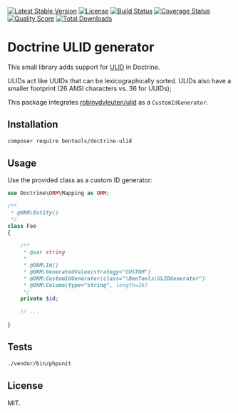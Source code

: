 [![Latest Stable Version](https://poser.pugx.org/bentools/doctrine-ulid/v/stable)](https://packagist.org/packages/bentools/doctrine-ulid)
[![License](https://poser.pugx.org/bentools/doctrine-ulid/license)](https://packagist.org/packages/bentools/doctrine-ulid)
[![Build Status](https://img.shields.io/travis/bpolaszek/doctrine-ulid/master.svg?style=flat-square)](https://travis-ci.org/bpolaszek/doctrine-ulid)
[![Coverage Status](https://coveralls.io/repos/github/bpolaszek/doctrine-ulid/badge.svg?branch=master)](https://coveralls.io/github/bpolaszek/doctrine-ulid?branch=master)
[![Quality Score](https://img.shields.io/scrutinizer/g/bpolaszek/doctrine-ulid.svg?style=flat-square)](https://scrutinizer-ci.com/g/bpolaszek/doctrine-ulid)
[![Total Downloads](https://poser.pugx.org/bentools/doctrine-ulid/downloads)](https://packagist.org/packages/bentools/doctrine-ulid)

# Doctrine ULID generator

This small library adds support for [ULID](https://github.com/ulid/spec) in Doctrine.

ULIDs act like UUIDs that can be lexicographically sorted. ULIDs also have a smaller footprint (26 ANSI characters vs. 36 for UUIDs);

This package integrates [robinvdvleuten/ulid](https://github.com/robinvdvleuten/php-ulid) as a `CustomIdGenerator`.

Installation
------------

```bash
composer require bentools/doctrine-ulid
```

Usage
-----

Use the provided class as a custom ID generator:

```php
use Doctrine\ORM\Mapping as ORM;

/**
 * @ORM\Entity()
 */
class Foo
{

    /**
     * @var string
     *
     * @ORM\Id()
     * @ORM\GeneratedValue(strategy="CUSTOM")
     * @ORM\CustomIdGenerator(class="\BenTools\ULIDGenerator")
     * @ORM\Column(type="string", length=26)
     */
    private $id;
    
    // ...
    
}
```

Tests
-----

```bash
./vendor/bin/phpunit
```

License
-------

MIT.